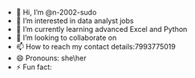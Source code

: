 - 👋 Hi, I’m @n-2002-sudo
- 👀 I’m interested in  data analyst jobs
- 🌱 I’m currently learning advanced Excel and Python 
- 💞️ I’m looking to collaborate on 
- 📫 How to reach my contact details:7993775019
- 😄 Pronouns: she\her
- ⚡ Fun fact: 

<!---
N-2002-sudo/N-2002-sudo is a ✨ special ✨ repository because its `README.md` (this file) appears on your GitHub profile.
You can click the Preview link to take a look at your changes.
--->
